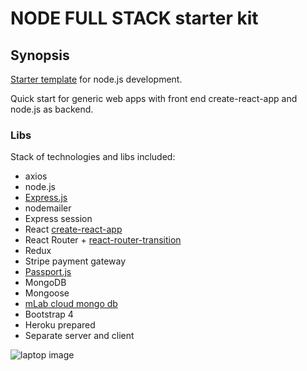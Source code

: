 # NODE FULL STACK starter kit
## Synopsis
[Starter template](https://www.upwork.com/fl/olegtsibulnik)  for node.js development.

Quick start for generic web apps with front end create-react-app and node.js as backend.

### Libs
Stack of technologies and libs included:
- axios
- node.js
- [Express.js](https://expressjs.com/)
- nodemailer
- Express session
- React [create-react-app](https://github.com/facebookincubator/create-react-app)
- React Router + [react-router-transition](https://github.com/maisano/react-router-transition)
- Redux
- Stripe payment gateway
- [Passport.js](http://www.passportjs.org/)
- MongoDB
- Mongoose
- [mLab cloud mongo db](https://mlab.com/)
- Bootstrap 4
- Heroku prepared
- Separate server and client

![laptop image](https://quiet-basin-37027.herokuapp.com/static/media/header-laptop-device.65c04e81.png)
